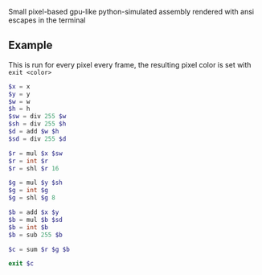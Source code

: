 Small pixel-based gpu-like python-simulated assembly rendered with ansi escapes in the terminal


## Example
This is run for every pixel every frame, the resulting pixel color is set with `exit <color>`
```php
$x = x
$y = y
$w = w
$h = h
$sw = div 255 $w
$sh = div 255 $h
$d = add $w $h
$sd = div 255 $d

$r = mul $x $sw
$r = int $r
$r = shl $r 16

$g = mul $y $sh
$g = int $g
$g = shl $g 8

$b = add $x $y
$b = mul $b $sd
$b = int $b
$b = sub 255 $b

$c = sum $r $g $b

exit $c
```
